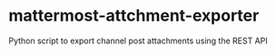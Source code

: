 # mattermost-attchment-exporter
Python script to export channel post attachments using the REST API
